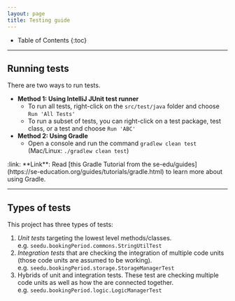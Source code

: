 ```yaml
---
layout: page
title: Testing guide
---
```


* Table of Contents
{:toc}

--------------------------------------------------------------------------------------------------------------------

## Running tests

There are two ways to run tests.

* **Method 1: Using IntelliJ JUnit test runner**
  * To run all tests, right-click on the `src/test/java` folder and choose `Run 'All Tests'`
  * To run a subset of tests, you can right-click on a test package,
    test class, or a test and choose `Run 'ABC'`
* **Method 2: Using Gradle**
  * Open a console and run the command `gradlew clean test` (Mac/Linux: `./gradlew clean test`)

<div markdown="span" class="alert alert-secondary">:link: **Link**: Read [this Gradle Tutorial from the se-edu/guides](https://se-education.org/guides/tutorials/gradle.html) to learn more about using Gradle.
</div>

--------------------------------------------------------------------------------------------------------------------

## Types of tests

This project has three types of tests:

1. *Unit tests* targeting the lowest level methods/classes.<br>
   e.g. `seedu.bookingPeriod.commons.StringUtilTest`
1. *Integration tests* that are checking the integration of multiple code units (those code units are assumed to be working).<br>
   e.g. `seedu.bookingPeriod.storage.StorageManagerTest`
1. Hybrids of unit and integration tests. These test are checking multiple code units as well as how the are connected together.<br>
   e.g. `seedu.bookingPeriod.logic.LogicManagerTest`
